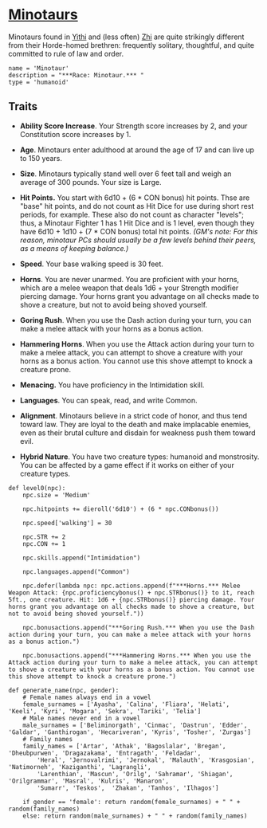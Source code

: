 # [Minotaurs](../Creatures/Minotaur.md)

Minotaurs found in [Yithi](../Nations/Yithi.md) and (less often) [Zhi](../Nations/Zhi.md) are quite strikingly different from their Horde-homed brethren: frequently solitary, thoughtful, and quite committed to rule of law and order.

```
name = 'Minotaur'
description = "***Race: Minotaur.*** "
type = 'humanoid'
```

## Traits
* **Ability Score Increase**. Your Strength score increases by 2, and your Constitution score increases by 1.

* **Age**. Minotaurs enter adulthood at around the age of 17 and can live up to 150 years.

* **Size**. Minotaurs typically stand well over 6 feet tall and weigh an average of 300 pounds. Your size is Large.

* **Hit Points.** You start with 6d10 + (6 * CON bonus) hit points. Thse are "base" hit points, and do not count as Hit Dice for use during short rest periods, for example. These also do not count as character "levels"; thus, a Minotaur Fighter 1 has 1 Hit Dice and is 1 level, even though they have 6d10 + 1d10 + (7 * CON bonus) total hit points. *(GM's note: For this reason, minotaur PCs should usually be a few levels behind their peers, as a means of keeping balance.)*

* **Speed**. Your base walking speed is 30 feet.

* **Horns**. You are never unarmed. You are proficient with your horns, which are a melee weapon that deals 1d6 + your Strength modifier piercing damage. Your horns grant you advantage on all checks made to shove a creature, but not to avoid being shoved yourself.

* **Goring Rush**. When you use the Dash action during your turn, you can make a melee attack with your horns as a bonus action.

* **Hammering Horns**. When you use the Attack action during your turn to make a melee attack, you can attempt to shove a creature with your horns as a bonus action. You cannot use this shove attempt to knock a creature prone.

* **Menacing.** You	have proficiency in the Intimidation skill. 

* **Languages**. You can speak, read, and write Common.

* **Alignment**. Minotaurs believe in a strict code of honor, and thus tend toward law. They are loyal to the death and make implacable enemies, even as their brutal culture and disdain for weakness push them toward evil.

* **Hybrid Nature**. You have two creature types: humanoid and monstrosity. You can be affected by a game effect if it works on either of your creature types.

```
def level0(npc):
    npc.size = 'Medium'

    npc.hitpoints += dieroll('6d10') + (6 * npc.CONbonus())

    npc.speed['walking'] = 30

    npc.STR += 2
    npc.CON += 1

    npc.skills.append("Intimidation")

    npc.languages.append("Common")

    npc.defer(lambda npc: npc.actions.append(f"***Horns.*** Melee Weapon Attack: {npc.proficiencybonus() + npc.STRbonus()} to it, reach 5ft., one creature. Hit: 1d6 + {npc.STRbonus()} piercing damage. Your horns grant you advantage on all checks made to shove a creature, but not to avoid being shoved yourself."))

    npc.bonusactions.append("***Goring Rush.*** When you use the Dash action during your turn, you can make a melee attack with your horns as a bonus action.")

    npc.bonusactions.append("***Hammering Horns.*** When you use the Attack action during your turn to make a melee attack, you can attempt to shove a creature with your horns as a bonus action. You cannot use this shove attempt to knock a creature prone.")

def generate_name(npc, gender):
    # Female names always end in a vowel
    female_surnames = ['Ayasha', 'Calina', 'Fliara', 'Helati', 'Keeli', 'Kyri', 'Mogara', 'Sekra', 'Tariki', 'Telia']
    # Male names never end in a vowel
    male_surnames = ['Beliminorgath', 'Cinmac', 'Dastrun', 'Edder', 'Galdar', 'Ganthirogan', 'Hecariveran', 'Kyris', 'Tosher', 'Zurgas']
    # Family names
    family_names = ['Artar', 'Athak', 'Bagoslalar', 'Bregan', 'Dheubpurwen', 'Dragazakama', 'Entragath', 'Feldadar', 
        'Heral', 'Jernovalrimi', 'Jernokal', 'Malauth', 'Krasgosian', 'Natimorneh', 'Kaziganthi', 'Lagrangli', 
        'Larenthian', 'Mascun', 'Orilg', 'Sahramar', 'Shiagan', 'Orilgrammar', 'Masral', 'Kulris', 'Manaron', 
        'Sumarr', 'Teskos',  'Zhakan', 'Tanhos', 'Ilhagos']

    if gender == 'female': return random(female_surnames) + " " + random(family_names)
    else: return random(male_surnames) + " " + random(family_names)
```
